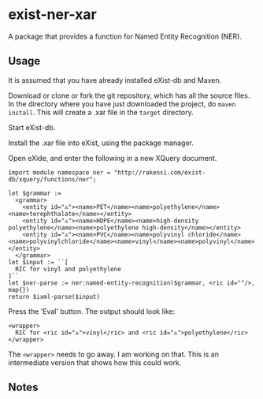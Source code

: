 # exist-ner-xar

A package that provides a function for Named Entity Recognition (NER).

## Usage

It is assumed that you have already installed eXist-db and Maven.

Download or clone or fork the git repository, which has all the source files.
In the directory where you have just downloaded the project, do `maven install`. 
This will create a .xar file in the `target` directory.

Start eXist-db.

Install the .xar file into eXist, using the package manager.

Open eXide, and enter the following in a new XQuery document.

```
import module namespace ner = "http://rakensi.com/exist-db/xquery/functions/ner";

let $grammar :=
  <grammar>
    <entity id="♳"><name>PET</name><name>polyethylene</name><name>terephthalate</name></entity>
    <entity id="♴"><name>HDPE</name><name>high-density polyethylene</name><name>polyethylene high-density</name></entity>
    <entity id="♵"><name>PVC</name><name>polyvinyl chloride</name><name>polyvinylchloride</name><name>vinyl</name><name>polyvinyl</name></entity>
  </grammar>
let $input := ``[
  RIC for vinyl and polyethylene
]``
let $ner-parse := ner:named-entity-recognition($grammar, <ric id=""/>, map{})
return $ixml-parse($input)
```

Press the 'Eval' button. The output should look like:

```
<wrapper>
  RIC for <ric id="♵">vinyl</ric> and <ric id="♳">polyethylene</ric>
</wrapper>
```

The `<wrapper>` needs to go away. I am working on that. This is an intermediate version that shows how this could work.

## Notes
